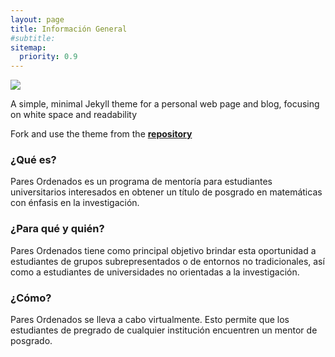 ```yaml
---
layout: page
title: Información General
#subtitle:
sitemap:
  priority: 0.9
---
```


<img src="{{ '/assets/img/icons8-abscissa-50.png' | prepend: site.baseurl }}" id="about-img">

<div id="describe-text">
	<p>A simple, minimal Jekyll theme for a personal web page and blog, focusing on white space and readability</p>
	<p>Fork and use the theme from the <strong> <a href="https://github.com/knhash/Pudhina"> repository</a> </strong></p>
</div>
	
### ¿Qué es?
Pares Ordenados es un programa de mentoría para estudiantes universitarios interesados en obtener un título de posgrado en matemáticas con énfasis en la investigación.

### ¿Para qué y quién?
Pares Ordenados tiene como principal objetivo brindar esta oportunidad a estudiantes de grupos subrepresentados o de entornos no tradicionales, así como a estudiantes de universidades no orientadas a la investigación. 

### ¿Cómo?
Pares Ordenados se lleva a cabo virtualmente. Esto permite que los estudiantes de pregrado de cualquier institución encuentren un mentor de posgrado.

